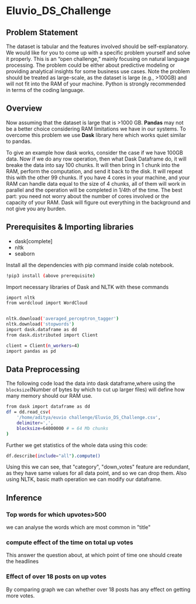 # Eluvio_DS_Challenge

 

## Problem Statement

The dataset is tabular and the features involved should be self-explanatory. We would like for you to come up with a specific problem yourself and solve it properly. This is an “open challenge,” mainly focusing on natural language processing. The problem could be either about predictive modeling or providing analytical insights for some business use cases. Note the problem should be treated as large-scale, as the dataset is large (e.g., >100GB) and will not fit into the RAM of your machine. Python is strongly recommended in terms of the coding language.

## Overview
Now assuming that the dataset is large that is >1000 GB. **Pandas** may not be a better choice considering RAM limitations we have in our systems. To overcome this problem we use **Dask** library here which works quiet similar to pandas.

To give an example how dask works, consider the case if we have 100GB data. Now if we do any row operation, then what Dask Dataframe do, it will breake the data into say 100 chunks. It will then bring in 1 chunk into the RAM, perform the computation, and send it back to the disk. It will repeat this with the other 99 chunks. If you have 4 cores in your machine, and your RAM can handle data equal to the size of 4 chunks, all of them will work in parallel and the operation will be completed in 1/4th of the time. The best part: you need not worry about the number of cores involved or the capacity of your RAM. Dask will figure out everything in the background and not give you any burden.

## Prerequisites & Importing libraries
- dask[complete]
- nltk
- seaborn

Install all the dependencies with pip command inside colab notebook.
```sh
!pip3 install (above prerequisite)
```
Import necessary libraries of Dask and NLTK with these commands
```sh
import nltk
from wordcloud import WordCloud


nltk.download('averaged_perceptron_tagger')
nltk.download('stopwords')
import dask.dataframe as dd
from dask.distributed import Client

client = Client(n_workers=4)
import pandas as pd
```

## Data Preprocessing
The following code load the data into dask dataframe,where using the <code>blocksize</code>(Number of bytes by which to cut up larger files) will define how many memory should our RAM use.


```sh
from dask import dataframe as dd
df = dd.read_csv(
    '/home/aditya/euvio challenge/Eluvio_DS_Challenge.csv', 
    delimiter=',',
    blocksize=64000000 # = 64 Mb chunks
)
```

Further we get statistics of the whole data using this code:

```sh
df.describe(include="all").compute()
```
Using this we can see, that "category", "down_votes" feature are redundant, as they have same values for all data point, and so we can drop them.
Also using NLTK, basic math operation we can modify our dataframe.


## Inference

### Top words for which upvotes>500
we can analyse the words which are most common in "title" 

### compute effect of the time on total up votes
This answer the question about, at which point of time one should create the headlines

### Effect of over 18 posts on up votes
By comparing graph we can whether over 18 posts has any effect on getting more votes.
